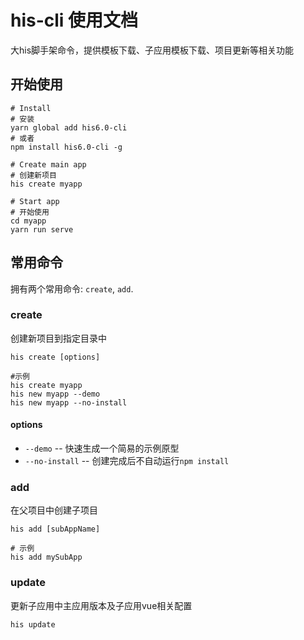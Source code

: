 # his-cli 使用文档
大his脚手架命令，提供模板下载、子应用模板下载、项目更新等相关功能

## 开始使用

```shell
# Install
# 安装
yarn global add his6.0-cli
# 或者
npm install his6.0-cli -g

# Create main app
# 创建新项目
his create myapp

# Start app
# 开始使用
cd myapp
yarn run serve
```

## 常用命令

拥有两个常用命令: `create`, `add`.

### create

<span title="Create main app with new directory.">创建新项目到指定目录中</span>

```shell
his create [options]
```

```shell
#示例
his create myapp
his new myapp --demo
his new myapp --no-install
```

#### options

- `--demo` <span title="Generate a dead simple project for quick prototype">-- 快速生成一个简易的示例原型</span>
- `--no-install` <span title="Disable npm install after files created">-- 创建完成后不自动运行`npm install`</span>

### add

<span title="create sub app in main app">在父项目中创建子项目</span>

```shell
his add [subAppName]
```

```shell
# 示例
his add mySubApp
```


### update

<span title="create sub app in main app">更新子应用中主应用版本及子应用vue相关配置</span>

```shell
his update
```
